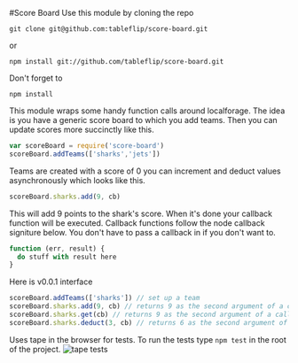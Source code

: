 #Score Board
Use this module by cloning the repo
```
git clone git@github.com:tableflip/score-board.git
```
or
```
npm install git://github.com/tableflip/score-board.git
```
Don't forget to
```
npm install
```
This module wraps some handy function calls around localforage. The idea is you have a generic score board to which you add teams. Then you can update scores more succinctly like this.
```js
var scoreBoard = require('score-board')
scoreBoard.addTeams(['sharks','jets'])
```
Teams are created with a score of 0 you can increment and deduct values asynchronously which looks like this.
```js
scoreBoard.sharks.add(9, cb)
```
This will add 9 points to the shark's score. When it's done your callback function will be executed. Callback functions follow the node callback signiture below. You don't have to pass a callback in if you don't want to.
```js
function (err, result) {
  do stuff with result here
}
```
Here is v0.0.1 interface
```js
scoreBoard.addTeams(['sharks']) // set up a team
scoreBoard.sharks.add(9, cb) // returns 9 as the second argument of a callback 
scoreBoard.sharks.get(cb) // returns 9 as the second argument of a callback
scoreBoard.sharks.deduct(3, cb) // returns 6 as the second argument of a callback
```
Uses tape in the browser for tests. To run the tests type `npm test` in the root of the project.
![tape tests](https://pbs.twimg.com/media/CHQwKgGWcAEAB0S.jpg)
